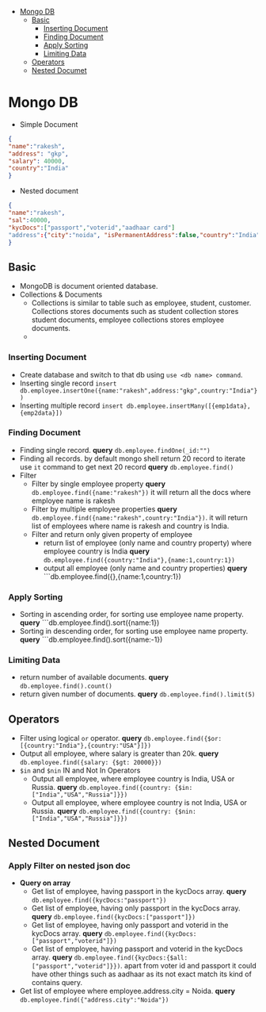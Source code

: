 - [Mongo DB](#mongo-db)
   - [Basic](#basic)
      - [Inserting Document](#inserting-document)
      - [Finding Document](#finding-document)
      - [Apply Sorting](#apply-sorting)
      - [Limiting Data](#limiting-data)
   - [Operators](#Operators)
   - [Nested Documet](#nested-document) 

# Mongo DB
- Simple Document
```json
{
"name":"rakesh",
"address": "gkp",
"salary": 40000,
"country":"India"
}
``` 
- Nested document
```json
{
"name":"rakesh",
"sal":40000,
"kycDocs":["passport","voterid","aadhaar card"]
"address":{"city":"noida", "isPermanentAddress":false,"country":"India"}
}
```
  
## Basic
- MongoDB is document oriented database.
- Collections & Documents
  - Collections is similar to table such as employee, student, customer. Collections stores documents such as student collection stores student documents, employee collections stores employee documents.
  - 

### Inserting Document
- Create database and switch to that db using ```use <db name> command```.
- Inserting single record ```insert db.employee.insertOne({name:"rakesh",address:"gkp",country:"India"})```
- Inserting multiple record ```insert db.employee.insertMany([{emp1data},{emp2data}])```
### Finding Document
- Finding single record. **query** ```db.employee.findOne(_id:"")```
- Finding all records. by default mongo shell return 20 record to iterate use ```it``` command to get next 20 record **query** ```db.employee.find()```
- Filter 
  - Filter by single employee property **query** ```db.employee.find({name:"rakesh"})``` it will return all the docs where employee name is rakesh
  - Filter by multiple employee properties **query** ```db.employee.find({name:"rakesh",country:"India"})```. it will return list of employees where name is rakesh and country is India.
  - Filter and return only given property of employee
    -  return list of employee (only name and country property) where employee country is India **query** ```db.employee.find({country:"India"},{name:1,country:1})```  
    -  output all employee (only name and country properties) **query** ```db.employee.find({},{name:1,country:1})
   
### Apply Sorting
- Sorting in ascending order, for sorting use employee name property. **query** ```db.employee.find().sort({name:1})
- Sorting in descending order, for sorting use employee name property. **query** ```db.employee.find().sort({name:-1})
### Limiting Data
- return number of available documents. **query** ```db.employee.find().count()```
- return given number of documents. **query** ```db.employee.find().limit(5)```

## Operators
- Filter using logical ```or``` operator. **query** ```db.employee.find({$or: [{country:"India"},{country:"USA"}]})```
- Output all employee, where salary is greater than 20k. **query** ```db.employee.find({salary: {$gt: 20000}})```
- ```$in``` and ```$nin``` IN and Not In Operators
  - Output all employee, where employee country is India, USA or Russia. **query** ```db.employee.find({country: {$in: ["India","USA","Russia"]}})```
  - Output all employee, where employee country is not India, USA or Russia. **query** ```db.employee.find({country: {$nin: ["India","USA","Russia"]}})```

## Nested Document
### Apply Filter on nested json doc
- **Query on array**
  - Get list of employee, having passport in the kycDocs array. **query** ```db.employee.find({kycDocs:"passport"})```
  - Get list of employee, having only passport in the kycDocs array. **query** ```db.employee.find({kycDocs:["passport"]})```
  - Get list of employee, having only passport and voterid in the kycDocs array. **query** ```db.employee.find({kycDocs:["passport","voterid"]})```
  - Get list of employee, having  passport and voterid in the kycDocs array. **query** ```db.employee.find({kycDocs:{$all: ["passport","voterid"]}})```. apart from voter id and passport it could have other things such as aadhaar as its not exact match its kind of contains query.
- Get list of employee where employee.address.city = Noida. **query** ```db.employee.find({"address.city":"Noida"})```

